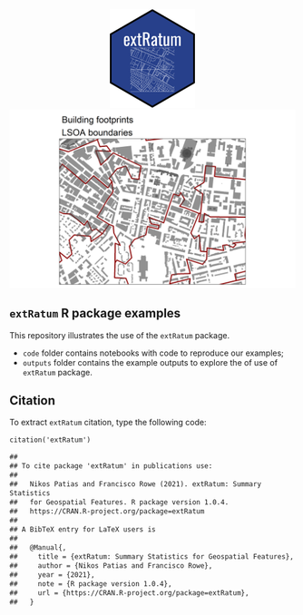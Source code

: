 <p align="center">
  <img width="150" src="sticker.png"/>
  <img width="750" src="img_Liverpool.png">
</p>

## `extRatum` R package examples
This repository illustrates the use of the `extRatum` package.

- `code` folder contains notebooks with code to reproduce our examples;
- `outputs` folder contains the example outputs to explore the of use of `extRatum` package.

## Citation

To extract `extRatum` citation, type the following code:

```{r, eval = FALSE}
citation('extRatum')
```

```
## 
## To cite package 'extRatum' in publications use:
## 
##   Nikos Patias and Francisco Rowe (2021). extRatum: Summary Statistics
##   for Geospatial Features. R package version 1.0.4.
##   https://CRAN.R-project.org/package=extRatum
## 
## A BibTeX entry for LaTeX users is
## 
##   @Manual{,
##     title = {extRatum: Summary Statistics for Geospatial Features},
##     author = {Nikos Patias and Francisco Rowe},
##     year = {2021},
##     note = {R package version 1.0.4},
##     url = {https://CRAN.R-project.org/package=extRatum},
##   }
```